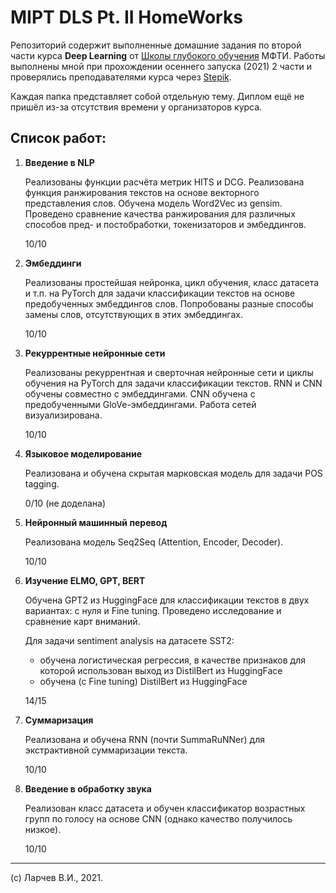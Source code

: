 # MIPT DLS Pt. II HomeWorks

Репозиторий содержит выполненные домашние задания по второй части курса **Deep Learning** от [Школы глубокого обучения](https://www.dlschool.org/) МФТИ.
Работы выполнены мной при прохождении осеннего запуска (2021) 2 части и проверялись преподавателями курса через [Stepik](https://stepik.org/course/102090).

Каждая папка представляет собой отдельную тему.
Диплом ещё не пришёл из-за отсутствия времени у организаторов курса.

## Список работ:

1. **Введение в NLP**
    
    Реализованы функции расчёта метрик HITS и DCG. Реализована функция ранжирования текстов на основе векторного представления слов. Обучена модель Word2Vec из gensim. Проведено сравнение качества ранжирования для различных способов пред- и постобработки, токенизаторов и эмбеддингов.
    
   10/10


2. **Эмбеддинги**
    
    Реализованы простейшая нейронка, цикл обучения, класс датасета и т.п. на PyTorch для задачи классификации текстов на основе предобученных эмбеддингов слов. Попробованы разные способы замены слов, отсутствующих в этих эмбеддингах.  
    
    10/10


3. **Рекуррентные нейронные сети**

    Реализованы рекуррентная и сверточная нейронные сети и циклы обучения на PyTorch для задачи классификации текстов. RNN и CNN обучены совместно с эмбеддингами. CNN обучена с предобученными GloVe-эмбеддингами. Работа сетей визуализирована.

    10/10


4. **Языковое моделирование**

    Реализована и обучена скрытая марковская модель для задачи POS tagging.

    0/10 (не доделана)


5. **Нейронный машинный перевод**

    Реализована модель Seq2Seq (Attention, Encoder, Decoder).

    10/10


6. **Изучение ELMO, GPT, BERT**

    Обучена GPT2 из HuggingFace для классификации текстов в двух вариантах: с нуля и Fine tuning. Проведено исследование и сравнение карт вниманий. 
    
    Для задачи sentiment analysis на датасете SST2:
    * обучена логистическая регрессия, в качестве признаков для которой использован выход из DistilBert из HuggingFace
    * обучена (с Fine tuning) DistilBert из HuggingFace 

    14/15


7. **Суммаризация**

    Реализована и обучена RNN (почти SummaRuNNer) для экстрактивной суммаризации текста.

    10/10


8. **Введение в обработку звука**

    Реализован класс датасета и обучен классификатор возрастных групп по голосу на основе CNN (однако качество получилось низкое).
    
    10/10

---

(c) Ларчев В.И., 2021.
